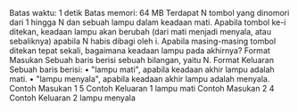 Batas waktu: 1 detik
Batas memori: 64 MB
Terdapat N tombol yang dinomori dari 1 hingga N dan sebuah lampu dalam keadaan
mati. Apabila tombol ke-i ditekan, keadaan lampu akan berubah (dari mati menjadi
menyala, atau sebaliknya) apabila N habis dibagi oleh i. Apabila masing-masing
tombol ditekan tepat sekali, bagaimana keadaan lampu pada akhirnya?
Format Masukan
Sebuah baris berisi sebuah bilangan, yaitu N.
Format Keluaran
Sebuah baris berisi:
• "lampu mati", apabila keadaan akhir lampu adalah mati.
• "lampu menyala", apabila keadaan akhir lampu adalah menyala.
Contoh Masukan 1
5
Contoh Keluaran 1
lampu mati
Contoh Masukan 2
4
Contoh Keluaran 2
lampu menyala